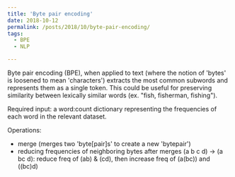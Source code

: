 ```yaml
---
title: 'Byte pair encoding'
date: 2018-10-12
permalink: /posts/2018/10/byte-pair-encoding/
tags:
  - BPE
  - NLP

---
```


Byte pair encoding (BPE), when applied to text (where the notion of 'bytes' is loosened to mean 'characters') extracts the most common subwords and represents them as a single token.
This could be useful for preserving similarity between lexically similar words (ex. "fish, fisherman, fishing").

Required input: a word:count dictionary representing the frequencies of each word in the relevant dataset.

Operations: 
- merge (merges two 'byte[pair]s' to create a new 'bytepair') 
- reducing frequencies of neighboring bytes after merges (a b c d) -> (a bc d): reduce freq of (ab) & (cd), then increase freq of (a(bc)) and ((bc)d)
